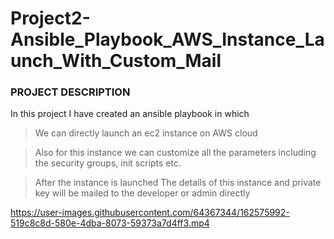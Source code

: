# Project2-Ansible_Playbook_AWS_Instance_Launch_With_Custom_Mail

### PROJECT DESCRIPTION 

In this project I have created an ansible playbook in which

> We can directly launch an ec2 instance on AWS cloud

> Also for this instance we can customize all the parameters including the security groups, init scripts etc.

> After the instance is launched The details of this instance and private key will be mailed to the developer or admin directly


https://user-images.githubusercontent.com/64367344/162575992-519c8c8d-580e-4dba-8073-59373a7d4ff3.mp4

